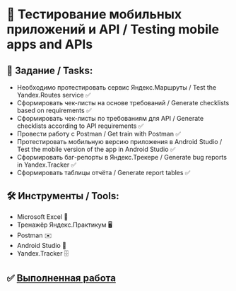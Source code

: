 
# :iphone: Тестирование мобильных приложений и API / Testing mobile apps and APIs

## :bookmark_tabs: Задание / Tasks:
- Необходимо протестировать сервис Яндекс.Маршруты / Test the Yandex.Routes service :white_check_mark: 
- Сформировать чек-листы на основе требований / Generate checklists based on requirements :white_check_mark:
- Сформировать чек-листы по требованиям для API / Generate checklists according to API requirements :white_check_mark:
- Провести работу с Postman / Get train with Postman :white_check_mark:
- Протестировать мобильную версию приложения в Android Studio / Test the mobile version of the app in Android Studio :white_check_mark:
- Сформировать баг-репорты в Яндекс.Трекере / Generate bug reports in Yandex.Tracker :white_check_mark:
- Сформировать таблицы отчёта / Generate report tables :white_check_mark:

## :hammer_and_wrench: Инструменты / Tools:
- Microsoft Excel :briefcase:
- Тренажёр Яндекс.Практикум :desktop_computer:
- Postman :envelope:
- Android Studio :robot:
- Yandex.Tracker :file_cabinet:
## :white_check_mark: [Выполненная работа](https://docs.google.com/spreadsheets/d/10REC2WpoLTYaVpMnrxxB1fWSFPH3-IbchZY9XMRQWQI/edit?gid=899462569#gid=899462569)
